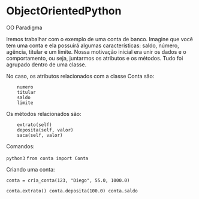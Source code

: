 # ObjectOrientedPython
OO Paradigma

Iremos trabalhar com o exemplo de uma conta de banco. Imagine que você tem uma conta e ela possuirá algumas características: 
saldo, número, agência, titular e um limite. Nossa motivação inicial era unir os dados e o comportamento, ou seja, juntarmos os atributos e os métodos. 
Tudo foi agrupado dentro de uma classe.

No caso, os atributos relacionados com a classe Conta são:

        numero
        titular
        saldo
        limite

Os métodos relacionados são:

        extrato(self)
        deposita(self, valor)
        saca(self, valor)

Comandos:

`python3`
`from conta import Conta`

Criando uma conta:

`conta = cria_conta(123, "Diego", 55.0, 1000.0)`

`conta.extrato()
conta.deposita(100.0)
conta.saldo`
